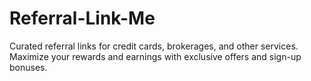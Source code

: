 # Referral-Link-Me
Curated referral links for credit cards, brokerages, and other services. Maximize your rewards and earnings with exclusive offers and sign-up bonuses. 
